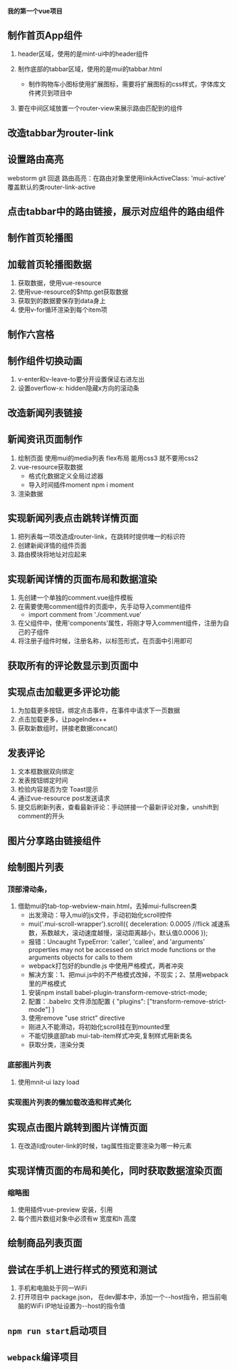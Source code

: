 #### 我的第一个vue项目
## 制作首页App组件
1. header区域，使用的是mint-ui中的header组件
2. 制作底部的tabbar区域，使用的是mui的tabbar.html
    + 制作购物车小图标使用扩展图标，需要将扩展图标的css样式，字体库文件拷贝到项目中
    
3. 要在中间区域放置一个router-view来展示路由匹配到的组件

## 改造tabbar为router-link

## 设置路由高亮
webstorm git 回退   路由高亮：在路由对象里使用linkActiveClass: 'mui-active'  覆盖默认的类router-link-active

## 点击tabbar中的路由链接，展示对应组件的路由组件

## 制作首页轮播图

## 加载首页轮播图数据
1. 获取数据，使用vue-resource
2. 使用vue-resource的$http.get获取数据
3. 获取到的数据要保存到data身上
4. 使用v-for循环渲染到每个item项

## 制作六宫格

## 制作组件切换动画
1. v-enter和v-leave-to要分开设置保证右进左出
2. 设置overflow-x: hidden隐藏x方向的滚动条

## 改造新闻列表链接

## 新闻资讯页面制作
1. 绘制页面 使用mui的media列表 flex布局 能用css3 就不要用css2
2. vue-resource获取数据 
    + 格式化数据定义全局过滤器
    + 导入时间插件moment npm i moment
3. 渲染数据

## 实现新闻列表点击跳转详情页面
1. 把列表每一项改造成router-link，在跳转时提供唯一的标识符
2. 创建新闻详情的组件页面
3. 路由模块将地址对应起来

## 实现新闻详情的页面布局和数据渲染
1. 先创建一个单独的comment.vue组件模板
2. 在需要使用comment组件的页面中，先手动导入comment组件
    + import comment from './comment.vue'
3. 在父组件中，使用'components'属性，将刚才导入comment组件，注册为自己的子组件
4. 将注册子组件时候，注册名称，以标签形式，在页面中引用即可 

## 获取所有的评论数显示到页面中

## 实现点击加载更多评论功能
1. 为加载更多按钮，绑定点击事件，在事件中请求下一页数据
2. 点击加载更多，让pageIndex++
3. 获取新数组时，拼接老数据concat()

## 发表评论
1. 文本框数据双向绑定
2. 发表按钮绑定时间
3. 检验内容是否为空 Toast提示
4. 通过vue-resource post发送请求
5. 提交后刷新列表，查看最新评论：手动拼接一个最新评论对象，unshift到comment的开头

## 图片分享路由链接组件

## 绘制图片列表
### 顶部滑动条，
1. 借助mui的tab-top-webview-main.html，去掉mui-fullscreen类
    + 出发滑动：导入mui的js文件，手动初始化scroll控件
    + mui('.mui-scroll-wrapper').scroll({
            deceleration: 0.0005 //flick 减速系数，系数越大，滚动速度越慢，滚动距离越小，默认值0.0006
        });
    + 报错：Uncaught TypeError: 'caller', 'callee', and 'arguments' properties may not be accessed on strict mode functions or the arguments objects for calls to them
    + webpack打包好的bundle.js 中使用严格模式，两者冲突
    + 解决方案：1、把mui.js中的不严格模式改掉，不现实；2、禁用webpack里的严格模式
    1. 安装npm install babel-plugin-transform-remove-strict-mode;
    2. 配置：.babelrc 文件添加配置
    {
       "plugins": ["transform-remove-strict-mode"]
    }
    3. 使用remove "use strict" directive
    + 刚进入不能滑动，将初始化scroll挂在到mounted里
    + 不能切换底部tab mui-tab-item样式冲突,复制样式用新类名
    + 获取分类，渲染分类
        
### 底部图片列表
1. 使用mnit-ui lazy load

### 实现图片列表的懒加载改造和样式美化

## 实现点击图片跳转到图片详情页面
1. 在改造li成router-link的时候，tag属性指定要渲染为哪一种元素

## 实现详情页面的布局和美化，同时获取数据渲染页面

### 缩略图
1. 使用插件vue-preview 安装，引用
2. 每个图片数组对象中必须有w 宽度和h 高度

## 绘制商品列表页面

## 尝试在手机上进行样式的预览和测试
1. 手机和电脑处于同一WiFi
2. 打开项目中 package.json， 在dev脚本中，添加一个--host指令，把当前电脑的WiFi IP地址设置为--host的指令值

## `npm run start`启动项目
## `webpack`编译项目
